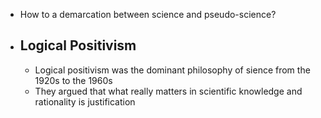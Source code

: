   * How to a demarcation between science and pseudo-science?

  * ## Logical Positivism
    * Logical positivism was the dominant philosophy of sience from the 1920s to the 1960s
    * They argued that what really matters in scientific knowledge and rationality is justification